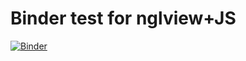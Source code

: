 # Binder test for nglview+JS
[![Binder](https://mybinder.org/badge_logo.svg)](https://mybinder.org/v2/gh/Nosslin-S/nglview_arrows/HEAD?labpath=nlgview_arrows_draft.ipynb)
